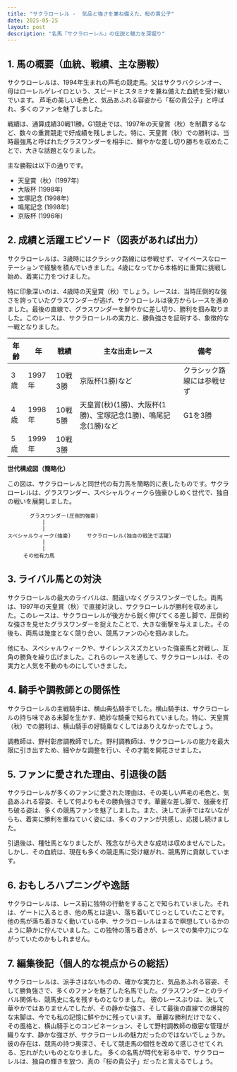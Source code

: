 ```yaml
---
title: "サクラローレル -  気品と強さを兼ね備えた、桜の貴公子"
date: 2025-05-25
layout: post
description: "名馬『サクラローレル』の伝説と魅力を深堀り"
---
```


## 1. 馬の概要（血統、戦績、主な勝鞍）

サクラローレルは、1994年生まれの芦毛の競走馬。父はサクラバクシンオー、母はローレルゲレイロという、スピードとスタミナを兼ね備えた血統を受け継いでいます。  芦毛の美しい毛色と、気品あふれる容姿から「桜の貴公子」と呼ばれ、多くのファンを魅了しました。

戦績は、通算成績30戦11勝。G1競走では、1997年の天皇賞（秋）を制覇するなど、数々の重賞競走で好成績を残しました。特に、天皇賞（秋）での勝利は、当時最強馬と呼ばれたグラスワンダーを相手に、鮮やかな差し切り勝ちを収めたことで、大きな話題となりました。

主な勝鞍は以下の通りです。

* 天皇賞（秋）(1997年)
* 大阪杯 (1998年)
* 宝塚記念 (1998年)
* 鳴尾記念 (1998年)
* 京阪杯 (1996年)


## 2. 成績と活躍エピソード（図表があれば出力）

サクラローレルは、3歳時にはクラシック路線には参戦せず、マイペースなローテーションで経験を積んでいきました。4歳になってから本格的に重賞に挑戦し始め、着実に力をつけました。

特に印象深いのは、4歳時の天皇賞（秋）でしょう。レースは、当時圧倒的な強さを誇っていたグラスワンダーが逃げ、サクラローレルは後方からレースを進めました。最後の直線で、グラスワンダーを鮮やかに差し切り、勝利を掴み取りました。このレースは、サクラローレルの実力と、勝負強さを証明する、象徴的な一戦となりました。


| 年齢 | 年 | 戦績 | 主な出走レース | 備考 |
|---|---|---|---|---|
| 3歳 | 1997年 | 10戦3勝 |  京阪杯(1勝)など | クラシック路線には参戦せず |
| 4歳 | 1998年 | 10戦5勝 | 天皇賞(秋)(1勝)、大阪杯(1勝)、宝塚記念(1勝)、鳴尾記念(1勝)など | G1を3勝 |
| 5歳 | 1999年 | 10戦3勝 |  |  |


**世代構成図（簡略化）**

この図は、サクラローレルと同世代の有力馬を簡略的に表したものです。サクラローレルは、グラスワンダー、スペシャルウィークら強豪ひしめく世代で、独自の戦いを展開しました。


```
       グラスワンダー(圧倒的強豪)
           |
           |
スペシャルウィーク(強豪)     サクラローレル(独自の戦法で活躍)
           |
           |
     その他有力馬
```


## 3. ライバル馬との対決

サクラローレルの最大のライバルは、間違いなくグラスワンダーでした。両馬は、1997年の天皇賞（秋）で直接対決し、サクラローレルが勝利を収めました。このレースは、サクラローレルが後方から鋭く伸びてくる差し脚で、圧倒的な強さを見せたグラスワンダーを捉えたことで、大きな衝撃を与えました。その後も、両馬は幾度となく競り合い、競馬ファンの心を掴みました。

他にも、スペシャルウィークや、サイレンススズカといった強豪馬と対戦し、互角の勝負を繰り広げました。これらのレースを通して、サクラローレルは、その実力と人気を不動のものにしていきました。


## 4. 騎手や調教師との関係性

サクラローレルの主戦騎手は、横山典弘騎手でした。横山騎手は、サクラローレルの持ち味である末脚を生かす、絶妙な騎乗で知られていました。特に、天皇賞（秋）での勝利は、横山騎手の好騎乗なくしてはありえなかったでしょう。

調教師は、野村彰彦調教師でした。野村調教師は、サクラローレルの能力を最大限に引き出すため、細やかな調整を行い、その才能を開花させました。


## 5. ファンに愛された理由、引退後の話

サクラローレルが多くのファンに愛された理由は、その美しい芦毛の毛色と、気品あふれる容姿、そして何よりもその勝負強さです。華麗な差し脚で、強豪を打ち破る姿は、多くの競馬ファンを魅了しました。また、決して派手ではないながらも、着実に勝利を重ねていく姿には、多くのファンが共感し、応援し続けました。

引退後は、種牡馬となりましたが、残念ながら大きな成功は収めませんでした。しかし、その血統は、現在も多くの競走馬に受け継がれ、競馬界に貢献しています。


## 6. おもしろハプニングや逸話

サクラローレルは、レース前に独特の行動をすることで知られていました。それは、ゲートに入るとき、他の馬とは違い、落ち着いてじっとしていたことです。他の馬が落ち着きなく動いている中、サクラローレルはまるで瞑想しているかのように静かに佇んでいました。この独特の落ち着きが、レースでの集中力につながっていたのかもしれません。


## 7. 編集後記（個人的な視点からの総括）

サクラローレルは、派手さはないものの、確かな実力と、気品あふれる容姿、そして勝負強さで、多くのファンを魅了した名馬でした。グラスワンダーとのライバル関係も、競馬史に名を残すものとなりました。  彼のレースぶりは、決して華やかではありませんでしたが、その静かな強さ、そして最後の直線での爆発的な末脚は、今でも私の記憶に鮮やかに残っています。  華麗な勝利だけでなく、その風格と、横山騎手とのコンビネーション、そして野村調教師の緻密な管理が織りなす、静かな強さが、サクラローレルの魅力だったのではないでしょうか。  彼の存在は、競馬の持つ奥深さ、そして競走馬の個性を改めて感じさせてくれる、忘れがたいものとなりました。  多くの名馬が時代を彩る中で、サクラローレルは、独自の輝きを放つ、真の「桜の貴公子」だったと言えるでしょう。
